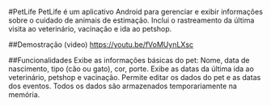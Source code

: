 #PetLife
PetLife é um aplicativo Android para gerenciar e exibir informações sobre o cuidado de animais de estimação. Inclui o rastreamento da última visita ao veterinário, vacinação e ida ao petshop.

##Demostração (video)
https://youtu.be/fVoMUynLXsc

##Funcionalidades
Exibe as informações básicas do pet: Nome, data de nascimento, tipo (cão ou gato), cor, porte.
Exibe as datas da última ida ao veterinário, petshop e vacinação.
Permite editar os dados do pet e as datas dos eventos.
Todos os dados são armazenados temporariamente na memória.


